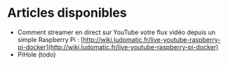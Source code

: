 <!-- TITLE: Bienvenue sur mon PitiWiki -->
<!-- SUBTITLE: Notes pour plus tard... -->

# Articles disponibles

- Comment streamer en direct sur YouTube votre flux vidéo depuis un simple Raspberry Pi : [http://wiki.ludomatic.fr/live-youtube-raspberry-pi-docker](http://wiki.ludomatic.fr/live-youtube-raspberry-pi-docker)
- PiHole (todo)



